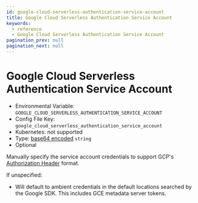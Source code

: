 ```yaml
---
id: google-cloud-serverless-authentication-service-account
title: Google Cloud Serverless Authentication Service Account
keywords:
  - reference
  - Google Cloud Serverless Authentication Service Account
pagination_prev: null
pagination_next: null
---
```


# Google Cloud Serverless Authentication Service Account

- Environmental Variable: `GOOGLE_CLOUD_SERVERLESS_AUTHENTICATION_SERVICE_ACCOUNT`
- Config File Key: `google_cloud_serverless_authentication_service_account`
- Kubernetes: not supported
- Type: [base64 encoded](https://en.wikipedia.org/wiki/Base64) `string`
- Optional

Manually specify the service account credentials to support GCP's [Authorization Header](https://cloud.google.com/run/docs/authenticating/service-to-service) format.

If unspecified:

- Will default to ambient credentials in the default locations searched by the Google SDK. This includes GCE metadata server tokens.
